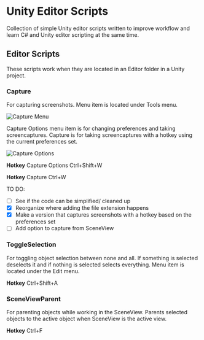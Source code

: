# Unity Editor Scripts
Collection of simple Unity editor scripts written to improve workflow and learn C# and Unity editor scripting at the same time.

## Editor Scripts
These scripts work when they are located in an Editor folder in a Unity project.

### Capture
For capturing screenshots.
Menu item is located under Tools menu.

![Capture Menu](https://github.com/korintic/UnityEditorScripts/blob/master/Images/CaptureMenu.png "Capture.cs and CaptureWithHotkey.cs")

Capture Options menu item is for changing preferences and taking screencaptures.
Capture is for taking screencaptures with a hotkey using the current preferences set.

![Capture Options](https://github.com/korintic/UnityEditorScripts/blob/master/Images/CaptureOptions.png "Capture.cs")

**Hotkey** Capture Options Ctrl+Shift+W

**Hotkey** Capture Ctrl+W

TO DO:
- [ ] See if the code can be simplified/ cleaned up
- [x] Reorganize where adding the file extension happens 
- [x] Make a version that captures screenshots with a hotkey based on the preferences set
- [ ] Add option to capture from SceneView

### ToggleSelection
For toggling object selection between none and all.
If something is selected deselects it and if nothing is selected selects everything.
Menu item is located under the Edit menu.

**Hotkey** Ctrl+Shift+A

### SceneViewParent
For parenting objects while working in the SceneView.
Parents selected objects to the active object when SceneView is the active view.

**Hotkey** Ctrl+F
